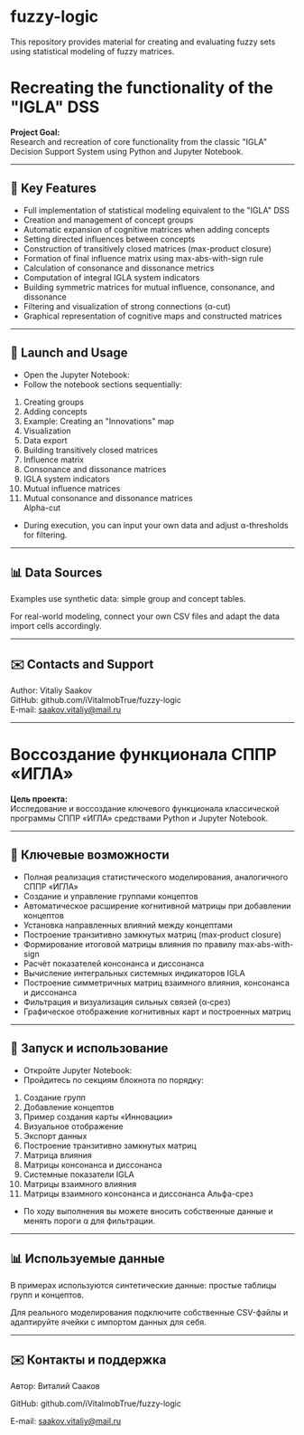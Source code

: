 # fuzzy-logic
This repository provides material for creating and evaluating fuzzy sets using statistical modeling of fuzzy matrices.

# Recreating the functionality of the "IGLA" DSS

**Project Goal:**  
Research and recreation of core functionality from the classic "IGLA" Decision Support System using Python and Jupyter Notebook.

---

## 📌 Key Features

- Full implementation of statistical modeling equivalent to the "IGLA" DSS  
- Creation and management of concept groups  
- Automatic expansion of cognitive matrices when adding concepts  
- Setting directed influences between concepts  
- Construction of transitively closed matrices (max-product closure)  
- Formation of final influence matrix using max-abs-with-sign rule  
- Calculation of consonance and dissonance metrics  
- Computation of integral IGLA system indicators  
- Building symmetric matrices for mutual influence, consonance, and dissonance  
- Filtering and visualization of strong connections (α-cut)  
- Graphical representation of cognitive maps and constructed matrices  

---

## 🚀 Launch and Usage
- Open the Jupyter Notebook:
- Follow the notebook sections sequentially:
1. Creating groups  
2. Adding concepts  
3. Example: Creating an "Innovations" map  
4. Visualization  
5. Data export  
6. Building transitively closed matrices  
7. Influence matrix  
8. Consonance and dissonance matrices  
9. IGLA system indicators  
10. Mutual influence matrices  
11. Mutual consonance and dissonance matrices  
Alpha-cut  
- During execution, you can input your own data and adjust α-thresholds for filtering.

---

## 📊 Data Sources
Examples use synthetic data: simple group and concept tables.

For real-world modeling, connect your own CSV files and adapt the data import cells accordingly.

---

## ✉️ Contacts and Support
Author: Vitaliy Saakov  
GitHub: github.com/iVitalmobTrue/fuzzy-logic  
E-mail: saakov.vitaliy@mail.ru


------------------------------------------


# Воссоздание функционала СППР «ИГЛА»

**Цель проекта:**  
Исследование и воссоздание ключевого функционала классической программы СППР «ИГЛА» средствами Python и Jupyter Notebook.

---

## 📌 Ключевые возможности

- Полная реализация статистического моделирования, аналогичного СППР «ИГЛА»  
- Создание и управление группами концептов  
- Автоматическое расширение когнитивной матрицы при добавлении концептов  
- Установка направленных влияний между концептами  
- Построение транзитивно замкнутых матриц (max‑product closure)  
- Формирование итоговой матрицы влияния по правилу max‑abs-with-sign  
- Расчёт показателей консонанса и диссонанса  
- Вычисление интегральных системных индикаторов IGLA  
- Построение симметричных матриц взаимного влияния, консонанса и диссонанса  
- Фильтрация и визуализация сильных связей (α‑срез)  
- Графическое отображение когнитивных карт и построенных матриц

---

## 🚀 Запуск и использование
- Откройте Jupyter Notebook:
- Пройдитесь по секциям блокнота по порядку:
1. Создание групп
2. Добавление концептов
3. Пример создания карты «Инновации»
4. Визуальное отображение
5. Экспорт данных
6. Построение транзитивно замкнутых матриц
7. Матрица влияния
8. Матрицы консонанса и диссонанса
9. Системные показатели IGLA
10. Матрицы взаимного влияния
11. Матрицы взаимного консонанса и диссонанса
Альфа-срез
- По ходу выполнения вы можете вносить собственные данные и менять пороги α для фильтрации.

---

## 📊 Используемые данные
В примерах используются синтетические данные: простые таблицы групп и концептов.

Для реального моделирования подключите собственные CSV-файлы и адаптируйте ячейки с импортом данных для себя.

---

## ✉️ Контакты и поддержка
Автор: Виталий Сааков

GitHub: github.com/iVitalmobTrue/fuzzy-logic

E-mail: saakov.vitaliy@mail.ru
